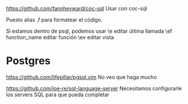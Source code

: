 https://github.com/fannheyward/coc-sql
Usar con coc-sql

Puesto alias ,f para formatear el código.

Si estamos dentro de psql, podemos usar
\e
  editar última llamada
\ef function_name
  editar función
\ev
  editar vista


# Postgres
https://github.com/lifepillar/pgsql.vim
No veo que haga mucho


https://github.com/joe-re/sql-language-server
Necesitamos configurarle los servers SQL para que pueda completar
